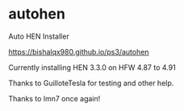 # autohen
Auto HEN Installer

https://bishalqx980.github.io/ps3/autohen

Currently installing HEN 3.3.0 on HFW 4.87 to 4.91

Thanks to GuilloteTesla for testing and other help.

Thanks to lmn7 once again!